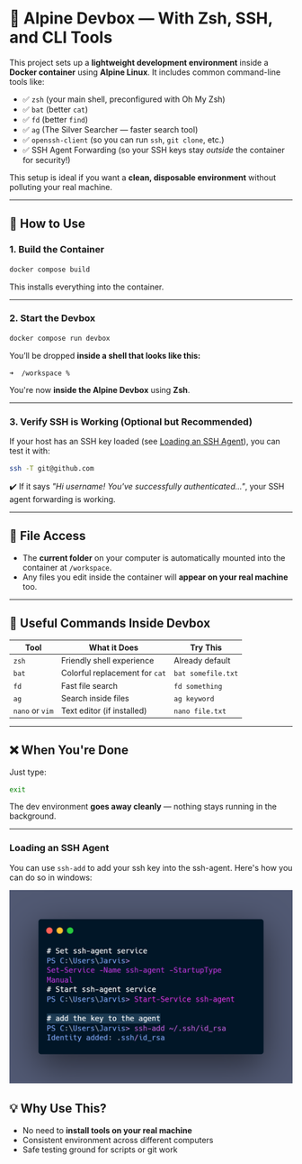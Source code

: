 # 🧰 Alpine Devbox — With Zsh, SSH, and CLI Tools

This project sets up a **lightweight development environment** inside a **Docker container** using **Alpine Linux**.
It includes common command-line tools like:

* ✅ `zsh` (your main shell, preconfigured with Oh My Zsh)
* ✅ `bat` (better `cat`)
* ✅ `fd` (better `find`)
* ✅ `ag` (The Silver Searcher — faster search tool)
* ✅ `openssh-client` (so you can run `ssh`, `git clone`, etc.)
* ✅ SSH Agent Forwarding (so your SSH keys stay *outside* the container for security!)

This setup is ideal if you want a **clean, disposable environment** without polluting your real machine.

---

## 🚀 How to Use

### 1. **Build the Container**

```bash
docker compose build
```


This installs everything into the container.

---

### 2. **Start the Devbox**

```bash
docker compose run devbox
```

You’ll be dropped **inside a shell that looks like this:**

```
➜  /workspace %
```

You're now **inside the Alpine Devbox** using **Zsh**.

---

### 3. **Verify SSH is Working (Optional but Recommended)**

If your host has an SSH key loaded (see [Loading an SSH Agent](#loading-an-ssh-agent)), you can test it with:

```bash
ssh -T git@github.com
```

✔️ If it says *"Hi username! You've successfully authenticated…"*, your SSH agent forwarding is working.

---

## 📁 File Access

* The **current folder** on your computer is automatically mounted into the container at `/workspace`.
* Any files you edit inside the container will **appear on your real machine** too.

---

## 🔧 Useful Commands Inside Devbox

| Tool            | What it Does                   | Try This           |
| --------------- | ------------------------------ | ------------------ |
| `zsh`           | Friendly shell experience      | Already default    |
| `bat`           | Colorful replacement for `cat` | `bat somefile.txt` |
| `fd`            | Fast file search               | `fd something`     |
| `ag`            | Search inside files            | `ag keyword`       |
| `nano` or `vim` | Text editor (if installed)     | `nano file.txt`    |

---

## ❌ When You're Done

Just type:

```bash
exit
```

The dev environment **goes away cleanly** — nothing stays running in the background.

---

### Loading an SSH Agent

You can use `ssh-add` to add your ssh key into the ssh-agent. Here's how you can do so in windows:

![Enable SSH Agent in PowerShell](./images/ssh-agent-setup.png)

## 💡 Why Use This?

* No need to **install tools on your real machine**
* Consistent environment across different computers
* Safe testing ground for scripts or git work

